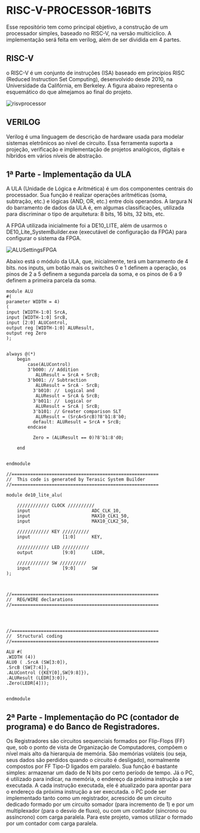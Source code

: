 # RISC-V-PROCESSOR-16BITS
Esse repositório tem como principal objetivo, a construção de um processador simples, baseado no RISC-V, na versão multiciclico. A implementação será feita em verilog, além de ser dividida em 4 partes.

## RISC-V
o RISC-V é um conjunto de instruções (ISA) baseado em princípios RISC (Reduced Instruction Set Computing), desenvolvido desde 2010, na Universidade da Califórnia, em Berkeley. A figura abaixo representa o esquemático do que almejamos ao final do projeto.

![risvprocessor](https://user-images.githubusercontent.com/84240829/208762600-d06da602-40e4-4fb4-8fe1-92daae879fa8.png)

## VERILOG  
Verilog é uma linguagem de descrição de hardware usada para modelar sistemas eletrônicos ao nível de circuito. Essa ferramenta suporta a projeção, verificação e implementação de projetos analógicos, digitais e híbridos em vários níveis de abstração.

## 1ª Parte - Implementação da ULA
A ULA (Unidade de Lógica e Aritmética) é um dos componentes centrais do processador. Sua função é realizar operações aritméticas (soma, subtração, etc.) e lógicas (AND, OR, etc.) entre dois operandos. A largura N do barramento de dados da ULA é, em algumas classificações, utilizada para discriminar o tipo de arquitetura: 8 bits, 16 bits, 32 bits, etc.

A FPGA utilizada inicialmente foi a DE10_LITE, além de usarmos o DE10_Lite_SystemBuilder.exe (executável de configuração da FPGA) para configurar o sistema da FPGA.

![ALUSettingsFPGA](https://user-images.githubusercontent.com/84240829/208765064-9e5d7dbb-16b4-405f-b330-18e6553d0585.png)


Abaixo está o módulo da ULA, que, inicialmente, terá um barramento de 4 bits. nos inputs, um botão mais os switches 0 e 1 definem a operação, os pinos de 2 a 5 definem a segunda parcela da soma, e os pinos de 6 a 9 definem a primeira parcela da soma.

```
module ALU
#(
parameter WIDTH = 4)
(
input [WIDTH-1:0] SrcA,
input [WIDTH-1:0] SrcB,
input [2:0] ALUControl,
output reg [WIDTH-1:0] ALUResult,
output reg Zero
);


always @(*)
    begin
        case(ALUControl)
        3'b000: // Addition
           ALUResult = SrcA + SrcB; 
        3'b001: // Subtraction
           ALUResult = SrcA - SrcB;
          3'b010: //  Logical and 
           ALUResult = SrcA & SrcB;
          3'b011: //  Logical or
           ALUResult = SrcA | SrcB;
          3'b101: // Greater comparison SLT
           ALUResult = (SrcA<SrcB)?8'b1:8'b0;
          default: ALUResult = SrcA + SrcB; 
        endcase
		  
		  Zero = (ALUResult == 0)?8'b1:8'd0;
		  
    end


endmodule
```




```
//=======================================================
//  This code is generated by Terasic System Builder
//=======================================================

module de10_lite_alu(

	//////////// CLOCK //////////
	input 		          		ADC_CLK_10,
	input 		          		MAX10_CLK1_50,
	input 		          		MAX10_CLK2_50,

	//////////// KEY //////////
	input 		     [1:0]		KEY,

	//////////// LED //////////
	output		     [9:0]		LEDR,

	//////////// SW //////////
	input 		     [9:0]		SW
);



//=======================================================
//  REG/WIRE declarations
//=======================================================




//=======================================================
//  Structural coding
//=======================================================

ALU #(
.WIDTH (4))
ALU0 ( .SrcA (SW[3:0]),
.SrcB (SW[7:4]),
.ALUControl ({KEY[0],SW[9:8]}),
.ALUResult (LEDR[3:0]),
.Zero(LEDR[4]));


endmodule
```








## 2ª Parte - Implementação do PC (contador de programa) e do Banco de Registradores.
Os Registradores são circuitos sequenciais formados por Flip-Flops (FF) que, sob o ponto de vista de Organização de Computadores, compõem o nível mais alto da hierarquia de memória. São memórias voláteis (ou seja, seus dados são perdidos quando o circuito é desligado), normalmente compostos por FF Tipo-D ligados em paralelo. Sua função é bastante simples: armazenar um dado de N bits por certo período de tempo.
Já o PC,  é utilizado para indicar, na memória, o endereço da próxima instrução a ser executada. A cada instrução executada, ele é atualizado para apontar para o endereço da próxima instrução a ser executada. 
o PC pode ser implementado tanto como um registrador, acrescido de um circuito dedicado formado por um circuito somador (para incremento de 1) e por um multiplexador (para o desvio de fluxo), ou com um contador (síncrono ou assíncrono) com carga paralela. Para este projeto, vamos utilizar o formado por um contador com carga paralela.
